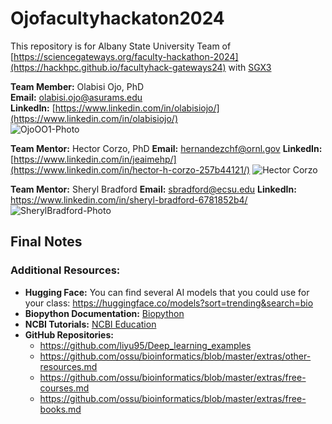 # Ojofacultyhackaton2024
This repository is for Albany State University Team of [https://sciencegateways.org/faculty-hackathon-2024](https://hackhpc.github.io/facultyhack-gateways24) with [SGX3](https://sciencegateways.org/)

**Team Member:** Olabisi Ojo, PhD                                             
**Email:** [olabisi.ojo@asurams.edu](mailto:olabisi.ojo@asurams.edu)                                          
**LinkedIn:** [https://www.linkedin.com/in/olabisiojo/](https://www.linkedin.com/in/olabisiojo/)  
![OjoOO1-Photo](https://github.com/user-attachments/assets/72ba8d9f-5372-4b84-b2e4-f0322a3d5a90)

**Team Mentor:** Hector Corzo, PhD
**Email:** hernandezchf@ornl.gov
**LinkedIn:** [https://www.linkedin.com/in/jeaimehp/](https://www.linkedin.com/in/hector-h-corzo-257b44121/)
![Hector Corzo](https://github.com/user-attachments/assets/cd380774-53ab-4672-ae54-608f19476260)

**Team Mentor:** Sheryl Bradford
**Email:** sbradford@ecsu.edu
**LinkedIn:** https://www.linkedin.com/in/sheryl-bradford-6781852b4/
![SherylBradford-Photo](https://github.com/user-attachments/assets/355b0bde-b8b5-44a4-96af-3e7dc731147f)















## **Final Notes**

### **Additional Resources:**
- **Hugging Face:** You can find several AI models that you could use for your class: https://huggingface.co/models?sort=trending&search=bio
- **Biopython Documentation:** [Biopython](https://biopython.org/wiki/Documentation)
- **NCBI Tutorials:** [NCBI Education](https://www.ncbi.nlm.nih.gov/home/tutorials/)
- **GitHub Repositories:** 
	- https://github.com/liyu95/Deep_learning_examples
	- https://github.com/ossu/bioinformatics/blob/master/extras/other-resources.md
	- https://github.com/ossu/bioinformatics/blob/master/extras/free-courses.md
	- https://github.com/ossu/bioinformatics/blob/master/extras/free-books.md
